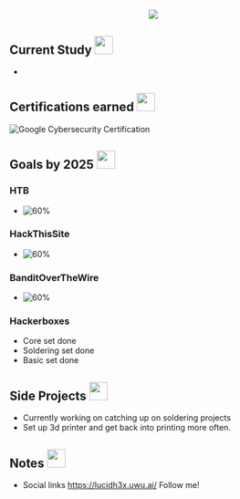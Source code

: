 # 
<p align="center">
<img src="https://i.pinimg.com/originals/33/5f/6d/335f6d0c74c29626008bae58feb98808.gif">
</p>


## <h2> Current Study <img src = "https://media2.giphy.com/media/QssGEmpkyEOhBCb7e1/giphy.gif?cid=ecf05e47a0n3gi1bfqntqmob8g9aid1oyj2wr3ds3mg700bl&rid=giphy.gif" width = 32px> </h2>
-
## Certifications earned <img src = "https://media2.giphy.com/media/QssGEmpkyEOhBCb7e1/giphy.gif?cid=ecf05e47a0n3gi1bfqntqmob8g9aid1oyj2wr3ds3mg700bl&rid=giphy.gif" width = 32px> </h2>
![Google Cybersecurity Certification](https://img.shields.io/badge/Google%20Cybersecurity%20Certification-September%202024-purple?style=flat-square&logo=google&logoColor=white)

## <h2> Goals by  2025 <img src = "https://media2.giphy.com/media/QssGEmpkyEOhBCb7e1/giphy.gif?cid=ecf05e47a0n3gi1bfqntqmob8g9aid1oyj2wr3ds3mg700bl&rid=giphy.gif" width = 32px> </h2>
### HTB
- ![60%](https://img.shields.io/badge/Progress-60%25-white?style=flat&logo=lock&logoColor=white&color=white)

### HackThisSite
- ![60%](https://img.shields.io/badge/Progress-50%25-white?style=flat&logo=lock&logoColor=white&color=white)
### BanditOverTheWire
- ![60%](https://img.shields.io/badge/Progress-100%25-white?style=flat&logo=lock&logoColor=white&color=white)
### Hackerboxes
- Core set done
- Soldering set done
- Basic set done

## Side Projects <img src = "https://media2.giphy.com/media/QssGEmpkyEOhBCb7e1/giphy.gif?cid=ecf05e47a0n3gi1bfqntqmob8g9aid1oyj2wr3ds3mg700bl&rid=giphy.gif" width = 32px> </h2>
- Currently working on catching up on soldering projects
- Set up 3d printer and get back into printing more often.

## Notes <img src = "https://media2.giphy.com/media/QssGEmpkyEOhBCb7e1/giphy.gif?cid=ecf05e47a0n3gi1bfqntqmob8g9aid1oyj2wr3ds3mg700bl&rid=giphy.gif" width = 32px> </h2>

* Social links https://lucidh3x.uwu.ai/ Follow me!
